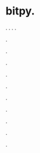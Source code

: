 # bitpy.
.
.
.
.












.






















































.
























.



























.

















































































.































































.































































































.















.


































































.












































































.

